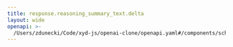 ```yaml
---
title: response.reasoning_summary_text.delta
layout: wide
openapi: >-
  /Users/zdunecki/Code/xyd-js/openai-clone/openapi.yaml#/components/schemas/ResponseReasoningSummaryTextDeltaEvent
---
```


